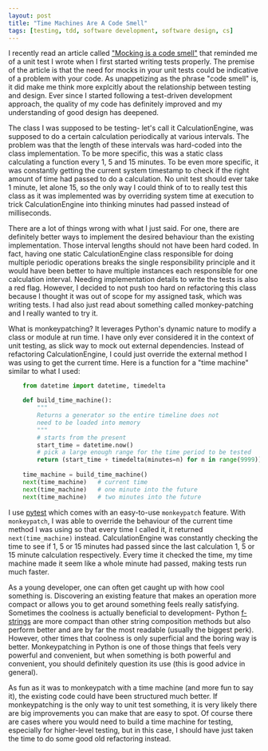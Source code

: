 ```yaml
---
layout: post
title: "Time Machines Are A Code Smell"
tags: [testing, tdd, software development, software design, cs]
---
```


I recently read an article called ["Mocking is a code smell"](https://medium.com/javascript-scene/mocking-is-a-code-smell-944a70c90a6a) that reminded me of a unit test I wrote when I first started writing tests properly. The premise of the article is that the need for mocks in your unit tests could be indicative of a problem with your code. As unappetizing as the phrase "code smell" is, it did make me think more explcitly about the relationship between testing and design. Ever since I started following a test-driven development approach, the quality of my code has definitely improved and my understanding of good design has deepened.

<!--more-->

The class I was supposed to be testing- let's call it CalculationEngine, was supposed to do a certain calculation periodically at various intervals. The problem was that the length of these intervals was hard-coded into the class implementation. To be more specific, this was a static class calculating a function every 1, 5 and 15 minutes. To be even more specific, it was constantly getting the current system timestamp to check if the right amount of time had passed to do a calculation. No unit test should ever take 1 minute, let alone 15, so the only way I could think of to to really test this class as it was implemented was by overriding system time at execution to trick CalculationEngine into thinking minutes had passed instead of milliseconds.

There are a lot of things wrong with what I just said. For one, there are definitely better ways to implement the desired behaviour than the existing implementation. Those interval lengths should not have been hard coded. In fact, having one static CalculationEngine class responsible for doing multiple periodic operations breaks the single responsibility principle and it would have been better to have multiple instances each responsible for one calculation interval. Needing implementation details to write the tests is also a red flag. However, I decided to not push too hard on refactoring this class because I thought it was out of scope for my assigned task, which was writing tests. I had also just read about something called monkey-patching and I really wanted to try it.

What is monkeypatching? It leverages Python's dynamic nature to modify a class or module at run time. I have only ever considered it in the context of unit testing, as slick way to mock out external dependencies. Instead of refactoring CalculationEngine, I could just override the external method I was using to get the current time. Here is a function for a "time machine" similar to what I used:
    
```python
    from datetime import datetime, timedelta

    def build_time_machine():
        """
        Returns a generator so the entire timeline does not
        need to be loaded into memory
        """
        # starts from the present
        start_time = datetime.now()
        # pick a large enough range for the time period to be tested
        return (start_time + timedelta(minutes=n) for n in range(9999))
     
    time_machine = build_time_machine()
    next(time_machine)   # current time
    next(time_machine)   # one minute into the future
    next(time_machine)   # two minutes into the future
``` 

I use [pytest](https://docs.pytest.org/en/latest/monkeypatch.html) which comes with an easy-to-use `monkeypatch` feature. With `monkeypatch`, I was able to override the behaviour of the current time method I was using so that every time I called it, it returned `next(time_machine)` instead. CalculationEngine was constantly checking the time to see if 1, 5 or 15 minutes had passed since the last calculation 1, 5 or 15 minute calculation respectively. Every time it checked the time, my time machine made it seem like a whole minute had passed, making tests run much faster.

As a young developer, one can often get caught up with how cool something is. Discovering an existing feature that makes an operation more compact or allows you to get around something feels really satisfying. Sometimes the coolness is actually beneficial to development- Python [f-strings](https://www.python.org/dev/peps/pep-0498/) are more compact than other string composition methods but also perform better and are by far the most readable (usually the biggest perk). However, other times that coolness is only superficial and the boring way is better. Monkeypatching in Python is one of those things that feels very powerful and convenient, but when something is both powerful and convenient, you should definitely question its use (this is good advice in general).

As fun as it was to monkeypatch with a time machine (and more fun to say it), the existing code could have been structured much better. If monkeypatching is the only way to unit test something, it is very likely there are big improvements you can make that are easy to spot. Of course there are cases where you would need to build a time machine for testing, especially for higher-level testing, but in this case, I should have just taken the time to do some good old refactoring instead. 
